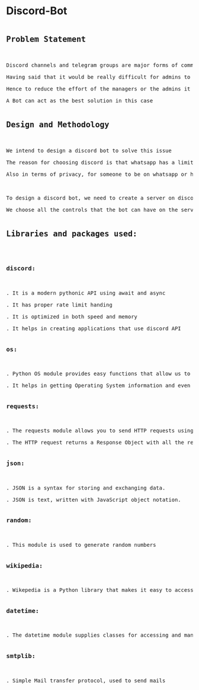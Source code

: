 # Discord-Bot
<pre>
<h2>Problem Statement</h2>

Discord channels and telegram groups are major forms of communication when communication between a large set of people is involved. These are not only used for unofficial communication but are also used for official communication these days. 

Having said that it would be really difficult for admins to manage all the users by answering all of their queries as they could be repetitive (most common queries) 

Hence to reduce the effort of the managers or the admins it would be helpful if they find an alternative to answer those kind of queries 

A Bot can act as the best solution in this case 

<h2>Design and Methodology</h2>

We intend to design a discord bot to solve this issue 

The reason for choosing discord is that whatsapp has a limitation of how many members can be added in a group but discord doesn’t have any such 

Also in terms of privacy, for someone to be on whatsapp or have an account on whatsapp they should share their mobile number. But discord just displays username to others using it unlike whatsapp and telegram which directly displays the mobile number publicly 

 

To design a discord bot, we need to create a server on discord along with which we create a bot and generate token to access the control of the bot 

We choose all the controls that the bot can have on the server in the options designated  

<h2>Libraries and packages used:</h2>

<h3>discord:</h3>

. It is a modern pythonic API using await and async 

. It has proper rate limit handing 

. It is optimized in both speed and memory 

. It helps in creating applications that use discord API 

<h3>os:</h3>

. Python OS module provides easy functions that allow us to interact with the operating system 

. It helps in getting Operating System information and even control processes up to a limit. 

<h3>requests:</h3>

. The requests module allows you to send HTTP requests using Python. 

. The HTTP request returns a Response Object with all the response data (content, encoding, status, etc). 

<h3>json:</h3>

. JSON is a syntax for storing and exchanging data. 

. JSON is text, written with JavaScript object notation. 

<h3>random:</h3> 

. This module is used to generate random numbers 

<h3>wikipedia:</h3>

. Wikepedia is a Python library that makes it easy to access and parse data from Wikipedia. 

<h3>datetime:</h3> 

. The datetime module supplies classes for accessing and manipulating dates and times. 

<h3>smtplib:</h3> 

. Simple Mail transfer protocol, used to send mails 


</pre>